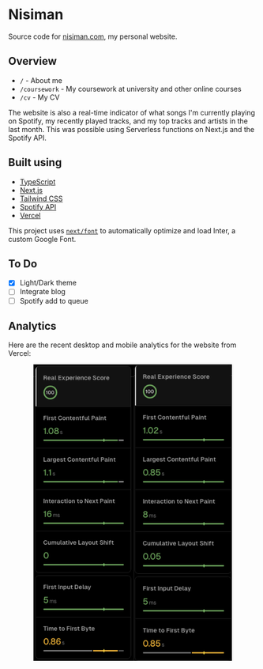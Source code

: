 # Nisiman

Source code for [nisiman.com](https://nisiman.com), my personal website.

## Overview

- `/` - About me
- `/coursework` - My coursework at university and other online courses
- `/cv` - My CV

The website is also a real-time indicator of what songs I'm currently playing on Spotify, my recently played tracks, and my top tracks and artists in the last month. This was possible using Serverless functions on Next.js and the Spotify API.

## Built using

- [TypeScript](https://www.typescriptlang.org/)
- [Next.js](https://nextjs.org/)
- [Tailwind CSS](https://tailwindcss.com/)
- [Spotify API](https://developer.spotify.com/documentation/web-api)
- [Vercel](https://vercel.com/)

This project uses [`next/font`](https://nextjs.org/docs/basic-features/font-optimization) to automatically optimize and load Inter, a custom Google Font.

## To Do

- [x] Light/Dark theme
- [ ] Integrate blog
- [ ] Spotify add to queue

## Analytics

Here are the recent desktop and mobile analytics for the website from Vercel:

<div style="display: flex; justify-content: center">
<img src="./public/assets/vercel-desktop-analytics.png" alt="Vercel Desktop Analytics" height="600">
<img src="./public/assets/vercel-mobile-analytics.png" alt="Vercel Mobile Analytics" height="600">

</div>
